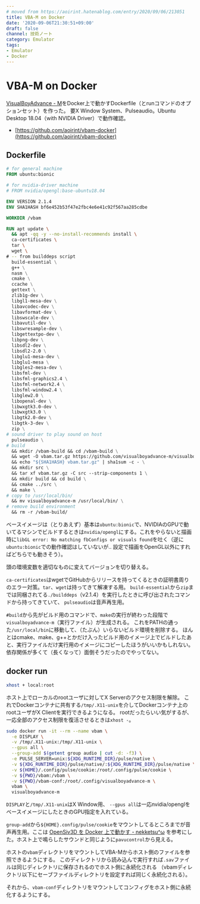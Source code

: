 ```yaml
---
# moved from https://aoirint.hatenablog.com/entry/2020/09/06/213051
title: VBA-M on Docker
date: '2020-09-06T21:30:51+09:00'
draft: false
channel: 技術ノート
category: Emulator
tags:
- Emulator
- Docker
---
```

# VBA-M on Docker

[VisualBoyAdvance - M](https://github.com/visualboyadvance-m/visualboyadvance-m)をDocker上で動かすDockerfile（とrunコマンドのオプションセット）を作った。
要X Window System、Pulseaudio。Ubuntu Desktop 18.04（with NVIDIA Driver）で動作確認。

- [https://github.com/aoirint/vbam-docker](https://github.com/aoirint/vbam-docker)

## Dockerfile

```dockerfile
# for general machine
FROM ubuntu:bionic

# for nvidia-driver machine
# FROM nvidia/opengl:base-ubuntu18.04

ENV VERSION 2.1.4
ENV SHA1HASH bf6e452b53f47e2fbc4e6e41c92f567aa285cdbe

WORKDIR /vbam

RUN apt update \
  && apt -qq -y --no-install-recommends install \
  ca-certificates \
  tar \
  wget \
# -- from builddeps script
  build-essential \
  g++ \
  nasm \
  cmake \
  ccache \
  gettext \
  zlib1g-dev \
  libgl1-mesa-dev \
  libavcodec-dev \
  libavformat-dev \
  libswscale-dev \
  libavutil-dev \
  libswresample-dev \
  libgettextpo-dev \
  libpng-dev \
  libsdl2-dev \
  libsdl2-2.0 \
  libglu1-mesa-dev \
  libglu1-mesa \
  libgles2-mesa-dev \
  libsfml-dev \
  libsfml-graphics2.4 \
  libsfml-network2.4 \
  libsfml-window2.4 \
  libglew2.0 \
  libopenal-dev \
  libwxgtk3.0-dev \
  libwxgtk3.0 \
  libgtk2.0-dev \
  libgtk-3-dev \
  zip \
# sound driver to play sound on host
  pulseaudio \
# build
  && mkdir /vbam-build && cd /vbam-build \
  && wget -O vbam.tar.gz https://github.com/visualboyadvance-m/visualboyadvance-m/archive/v${VERSION}.tar.gz \
  && echo "${SHA1HASH} vbam.tar.gz" | sha1sum -c - \
  && mkdir src \
  && tar xf vbam.tar.gz -C src --strip-components 1 \
  && mkdir build && cd build \
  && cmake ../src \
  && make \
# copy to /usr/local/bin/
  && mv visualboyadvance-m /usr/local/bin/ \
# remove build environment
  && rm -r /vbam-build/
```

ベースイメージは（とりあえず）基本は`ubuntu:bionic`で、NVIDIAのGPUで動いてるマシンでビルドするときは`nvidia/opengl`にする。これをやらないと描画時に`libGL error: No matching fbConfigs or visuals found`を吐く（逆に`ubuntu:bionic`での動作確認はしていないが.. 設定で描画をOpenGL以外にすればどちらでも動きそう）。

頭の環境変数を適切なものに変えてバージョンを切り替える。

`ca-certificates`はwgetでGitHubからリリースを持ってくるときの証明書周りのエラー対策。`tar`、`wget`は持ってきて解凍する用。
`build-essential`から`zip`までは同梱されてる`./builddeps`（v2.1.4）を実行したときに呼び出されたコマンドから持ってきていて、
`pulseaudio`は音声再生用。

`#build`から先がビルド用のコマンドで、`make`の実行が終わった段階で`visualboyadvance-m`（実行ファイル）が生成される。
これをPATHの通った`/usr/local/bin`に移動して、（たぶん）いらないビルド環境を削除する。
ほんとはcmake、make、g++とかだけ入ったビルド用のイメージ上でビルドしたあと、実行ファイルだけ実行用のイメージにコピーしたほうがいいかもしれない。
依存関係が多くて（長くなって）面倒そうだったのでやってない。

## docker run

```sh
xhost + local:root
```

ホスト上でローカルのrootユーザに対してX Serverのアクセス制限を解除。
これでDockerコンテナに共有する`/tmp/.X11-unix`を介してDockerコンテナ上のrootユーザがX Clientを実行できるようになる。
rootだったらいい気がするが、一応全部のアクセス制限を復活させるときは`xhost -`。

```sh
sudo docker run -it --rm --name vbam \
  -e DISPLAY \
  -v /tmp/.X11-unix:/tmp/.X11-unix \
  --gpus all \
  --group-add $(getent group audio | cut -d: -f3) \
  -e PULSE_SERVER=unix:${XDG_RUNTIME_DIR}/pulse/native \
  -v ${XDG_RUNTIME_DIR}/pulse/native/:${XDG_RUNTIME_DIR}/pulse/native \
  -v ${HOME}/.config/pulse/cookie:/root/.config/pulse/cookie \
  -v ${PWD}/vbam:/vbam \
  -v ${PWD}/vbam-conf:/root/.config/visualboyadvance-m \
  vbam \
  visualboyadvance-m
```

`DISPLAY`と`/tmp/.X11-unix`はX Window用、
`--gpus all`は一応nvidia/openglをベースイメージにしたときのGPU指定を入れている。

`group-add`から`${HOME}.config/pulse/cookie`をマウントしてるところまでが音声再生用。ここは [OpenSiv3D を Docker 上で動かす - nekketsu^ω](https://nekketsuuu.github.io/entries/2017/12/04/opensiv3d-on-docker.html) を参考にした。ホスト上で鳴らしたサウンドと同じように`pavucontrol`から見える。

ホストの`vbam`ディレクトリをマウントしてVBA-Mからホスト側のファイルを参照できるようにする。
このディレクトリから読み込んで実行すれば`.sav`ファイルは同じディレクトリに保存されるのでホスト側に永続化される
（vbamディレクトリ以下にセーブファイルディレクトリを設定すれば同じく永続化される）。

それから、`vbam-conf`ディレクトリをマウントしてコンフィグをホスト側に永続化するようにする。
